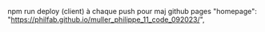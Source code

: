 npm run deploy (client) à chaque push pour maj github pages
"homepage": "https://philfab.github.io/muller_philippe_11_code_092023/",
